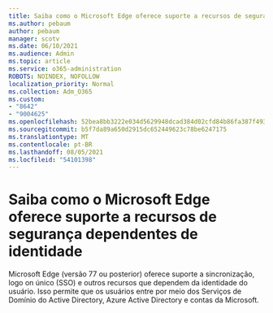 ```yaml
---
title: Saiba como o Microsoft Edge oferece suporte a recursos de segurança dependentes de identidade
ms.author: pebaum
author: pebaum
manager: scotv
ms.date: 06/10/2021
ms.audience: Admin
ms.topic: article
ms.service: o365-administration
ROBOTS: NOINDEX, NOFOLLOW
localization_priority: Normal
ms.collection: Adm_O365
ms.custom:
- "8642"
- "9004625"
ms.openlocfilehash: 52bea8bb3222e034d5629948dcad384d02cfd84b86fa387f493c3ad0abfc069a
ms.sourcegitcommit: b5f7da89a650d2915dc652449623c78be6247175
ms.translationtype: MT
ms.contentlocale: pt-BR
ms.lasthandoff: 08/05/2021
ms.locfileid: "54101398"
---
```

# <a name="learn-how-microsoft-edge-supports-identity-dependent-security-features"></a>Saiba como o Microsoft Edge oferece suporte a recursos de segurança dependentes de identidade

Microsoft Edge (versão 77 ou posterior) oferece suporte a sincronização, logo on único (SSO) e outros recursos que dependem da identidade do usuário. Isso permite que os usuários entre por meio dos Serviços de Domínio do Active Directory, Azure Active Directory e contas da Microsoft.

